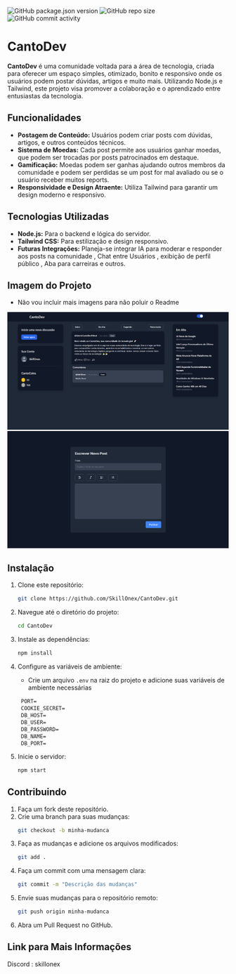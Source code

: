 
   ![GitHub package.json version](https://img.shields.io/github/package-json/v/skillonex/CantoDev)
   ![GitHub repo size](https://img.shields.io/github/repo-size/skillonex/CantoDev)
   ![GitHub commit activity](https://img.shields.io/github/commit-activity/t/skillonex/CantoDev)



# CantoDev

**CantoDev** é uma comunidade voltada para a área de tecnologia, criada para oferecer um espaço simples, otimizado, bonito e responsivo onde os usuários podem postar dúvidas, artigos e muito mais. Utilizando Node.js e Tailwind, este projeto visa promover a colaboração e o aprendizado entre entusiastas da tecnologia.

## Funcionalidades

- **Postagem de Conteúdo:** Usuários podem criar posts com dúvidas, artigos, e outros conteúdos técnicos.
- **Sistema de Moedas:** Cada post permite aos usuários ganhar moedas, que podem ser trocadas por posts patrocinados em destaque.
- **Gamificação:** Moedas podem ser ganhas ajudando outros membros da comunidade e podem ser perdidas se um post for mal avaliado ou se o usuário receber muitos reports.
- **Responsividade e Design Atraente:** Utiliza Tailwind para garantir um design moderno e responsivo.

## Tecnologias Utilizadas

- **Node.js:** Para o backend e lógica do servidor.
- **Tailwind CSS:** Para estilização e design responsivo.
- **Futuras Integrações:** Planeja-se integrar IA para moderar e responder aos posts na comunidade , Chat entre Usuários , exibição de perfil público , Aba para carreiras e outros.

## Imagem do Projeto
- Não vou incluir mais imagens para não poluir o Readme
<div align="center">
<img src="src/public/prints/updatePage.png" alt="Logo do Projeto" width="auto" height="auto">
<img src="src/public/prints/Criar_Postagem.png" alt="Logo do Projeto" width="auto" height="auto">

</div>

## Instalação

1. Clone este repositório:
   ```bash
   git clone https://github.com/SkillOnex/CantoDev.git
   ```
2. Navegue até o diretório do projeto:
   ```bash
   cd CantoDev
   ```
3. Instale as dependências:
   ```bash
   npm install
   ```
4. Configure as variáveis de ambiente:
   - Crie um arquivo `.env` na raiz do projeto e adicione suas variáveis de ambiente necessárias 
   ```
    PORT=
    COOKIE_SECRET=
    DB_HOST=
    DB_USER=
    DB_PASSWORD=
    DB_NAME=
    DB_PORT=
   ```

5. Inicie o servidor:
   ```bash
   npm start
   ```

## Contribuindo

1. Faça um fork deste repositório.
2. Crie uma branch para suas mudanças:
   ```bash
   git checkout -b minha-mudanca
   ```
3. Faça as mudanças e adicione os arquivos modificados:
   ```bash
   git add .
   ```
4. Faça um commit com uma mensagem clara:
   ```bash
   git commit -m "Descrição das mudanças"
   ```
5. Envie suas mudanças para o repositório remoto:
   ```bash
   git push origin minha-mudanca
   ```
6. Abra um Pull Request no GitHub.

## Link para Mais Informações

Discord : skillonex

